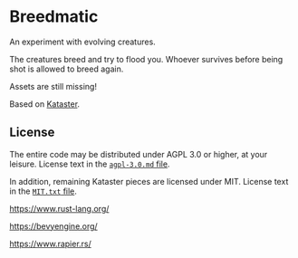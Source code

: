 # Breedmatic

An experiment with evolving creatures.

The creatures breed and try to flood you. Whoever survives before being shot is allowed to breed again.

Assets are still missing!

Based on [Kataster](https://github.com/Bobox214/Kataster).

## License

The entire code may be distributed under AGPL 3.0 or higher, at your leisure. License text in the [`agpl-3.0.md` file](agpl-3.0.md).

In addition, remaining Kataster pieces are licensed under MIT. License text in the [`MIT.txt` file](MIT.txt).

https://www.rust-lang.org/

https://bevyengine.org/

https://www.rapier.rs/
